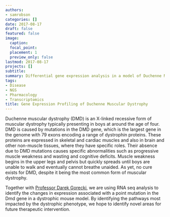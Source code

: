```yaml
---
authors:
- samrobson
categories: []
date: 2017-08-17
draft: false
featured: false
image:
  caption: 
  focal_point: 
  placement: 1
  preview_only: false
lastmod: 2017-08-17
projects: []
subtitle: 
summary: Differential gene expression analysis in a model of Duchenne Muscular Dystrophy
tags:
- Disease
- NGS
- Pharmacology
- Transcriptomics
title: Gene Expression Profiling of Duchenne Muscular Dystrophy
---
```


Duchenne muscular dystrophy (DMD) is an X-linked recessive form of muscular dystrophy typically presenting in boys at around the age of four. DMD is caused by mutations in the DMD gene, which is the largest gene in the genome with 79 exons encoding a range of dystrophin proteins. These proteins are expressed in skeletal and cardiac muscles and also in brain and other non-muscle tissues, where they have specific roles. Their absence due to DMD mutations causes specific abnormalities such as progressive muscle weakness and wasting and cognitive deficits. Muscle weakness begins in the upper legs and pelvis but quickly spreads until boys are unable to walk and eventually cannot breathe unaided.  As yet, no cure exists for DMD, despite it being the most common form of muscular dystrophy.

Together with [Professor Darek Gorecki](http://www.port.ac.uk/school-of-pharmacy-and-biomedical-sciences/staff/prof-darek-gorecki.html), we are using RNA seq analysis to identify the changes in expression associated with a point mutation in the Dmd gene in a dystrophic mouse model. By identifying the pathways most impacted by the dystrophic phenotype, we hope to identify novel areas for future therapeutic intervention.
